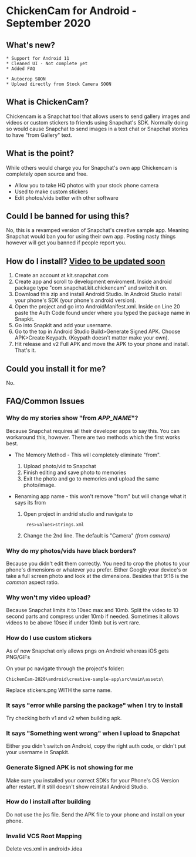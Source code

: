 # ChickenCam for Android - September 2020
    
## What's new?
    * Support for Android 11
    * Cleaned UI - Not complete yet
    * Added FAQ
    
    * Autocrop SOON
    * Upload directly from Stock Camera SOON
    
## What is ChickenCam?
Chickencam is a Snapchat tool that allows users to send gallery images and videos or custom stickers to friends using Snapchat's SDK. Normally doing so would cause Snapchat to send images in a text chat or Snapchat stories to have "from Gallery" text.

## What is the point?
While others would charge you for Snapchat's own app Chickencam is completely open source and free.
* Allow you to take HQ photos with your stock phone camera
* Used to make custom stickers
* Edit photos/vids better with other software

## Could I be banned for using this?
No, this is a revamped version of Snapchat's creative sample app. Meaning Snapchat would ban you for using their own app. Posting nasty things however will get you banned if people report you.

## How do I install? [Video to be updated soon](https://www.youtube.com/watch?v=2FkhBCqLKNY)
1. Create an account at kit.snapchat.com
2. Create app and scroll to development enviroment. Inside android package type "com.snapchat.kit.chickencam" and switch it on.
3. Download this zip and install Android Studio. In Android Studio install your phone's SDK (your phone's android version).
4. Open the project and go into AndroidManifest.xml. Inside on Line 20 paste the Auth Code found under where you typed the package name in Snapkit.
5. Go into Snapkit and add your username.
6. Go to the top in Android Studio Build>Generate Signed APK. Choose APK>Create Keypath. (Keypath doesn't matter make your own).
7. Hit release and v2 Full APK and move the APK to your phone and install. That's it.

## Could you install it for me?
No.

## FAQ/Common Issues

### Why do my stories show "from *APP_NAME*"?
Because Snapchat requires all their developer apps to say this. You can workaround this, however. There are two methods which the first works best.

* The Memory Method - This will completely eliminate "from".
  1. Upload photo/vid to Snapchat
  2. Finish editing and save photo to memories
  3. Exit the photo and go to memories and upload the same photo/image.

* Renaming app name - this won't remove "from" but will change what it says its from
  1. Open project in andrid studio and navigate to
  
          res>values>strings.xml
  2. Change the 2nd line. The default is "Camera" *(from camera)*
  
### Why do my photos/vids have black borders?
Because you didn't edit them correctly. You need to crop the photos to your phone's dimensions or whatever you prefer. Either Google your device's or take a full screen photo and look at the dimensions. Besides that 9:16 is the *common* aspect ratio.

### Why won't my video upload?
Because Snapchat limits it to 10sec max and 10mb. Split the video to 10 second parts and compress under 10mb if needed. Sometimes it allows videos to be above 10sec if under 10mb but is vert rare.

### How do I use custom stickers
As of now Snapchat only allows pngs on Android whereas iOS gets PNG/GIFs

On your pc navigate through the project's folder: 

    ChickenCam-2020\android\creative-sample-app\src\main\assets\

Replace stickers.png WITH the same name.

### It says "error while parsing the package" when I try to install
Try checking both v1 and v2 when building apk.

### It says "Something went wrong" when I upload to Snapchat
Either you didn't switch on Android, copy the right auth code, or didn't put your username in Snapkit.

### Generate Signed APK is not showing for me
Make sure you installed your correct SDKs for your Phone's OS Version after restart. If it still doesn't show reinstall Android Studio.

### How do I install after building
Do not use the jks file. Send the APK file to your phone and install on your phone.

### Invalid VCS Root Mapping
Delete vcs.xml in android>.idea

